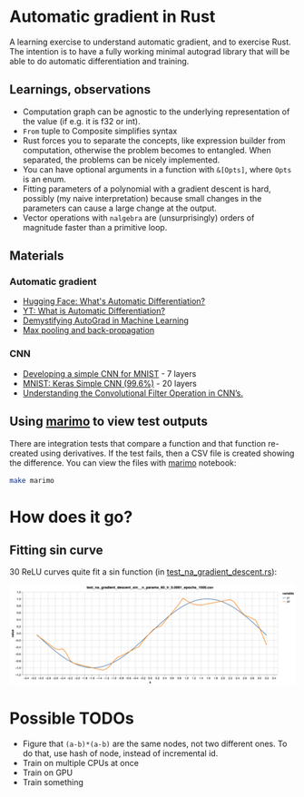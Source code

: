 # Automatic gradient in Rust

A learning exercise to understand automatic gradient, and to exercise Rust. The intention is to have a fully working minimal autograd library that will be able to do automatic differentiation and training.

## Learnings, observations

- Computation graph can be agnostic to the underlying representation of the value (if e.g. it is f32 or int).
- `From` tuple to Composite simplifies syntax
- Rust forces you to separate the concepts, like expression builder from computation, otherwise the problem becomes to
  entangled. When separated, the problems can be nicely implemented.
- You can have optional arguments in a function with `&[Opts]`, where `Opts` is an enum.
- Fitting parameters of a polynomial with a gradient descent is hard, possibly (my naive interpretation) because small
  changes in the parameters can cause a large change at the output.
- Vector operations with `nalgebra` are (unsurprisingly) orders of magnitude faster than a primitive loop.

## Materials

### Automatic gradient

- [Hugging Face: What's Automatic Differentiation?](https://huggingface.co/blog/andmholm/what-is-automatic-differentiation)
- [YT: What is Automatic Differentiation?](https://www.youtube.com/watch?v=wG_nF1awSSY)
- [Demystifying AutoGrad in Machine Learning](https://medium.com/@weidagang/demystifying-autograd-in-machine-learning-eb7d5c875ff2)
- [Max pooling and back-propagation](https://datascience.stackexchange.com/a/11703)

### CNN

- [Developing a simple CNN for MNIST](https://medium.com/@jaredmcmullen1/developing-a-simple-cnn-for-mnist-f98c38f0d38d) - 7 layers
- [MNIST: Keras Simple CNN (99.6%)](https://medium.com/@BrendanArtley/mnist-keras-simple-cnn-99-6-731b624aee7f) - 20 layers
- [Understanding the Convolutional Filter Operation in CNN’s.](https://medium.com/advanced-deep-learning/cnn-operation-with-2-kernels-resulting-in-2-feature-mapsunderstanding-the-convolutional-filter-c4aad26cf32)

## Using [marimo][ref_marimo] to view test outputs

There are integration tests that compare a function and that function re-created using derivatives. If the test fails,
then a CSV file is created showing the difference. You can view the files with [marimo][ref_marimo] notebook:

```bash
make marimo
```

[ref_marimo]: https://marimo.io/

# How does it go?

## Fitting sin curve

30 ReLU curves quite fit a sin function (in [test_na_gradient_descent.rs](tests/test_na_gradient_descent.rs)):

![img](docs/test_na_gradient_descent_sin__n_params_60_lr_0.0001_epochs_1000.png)

# Possible TODOs

- Figure that `(a-b)*(a-b)` are the same nodes, not two different ones. To do that, use hash of node, instead of incremental id.
- Train on multiple CPUs at once
- Train on GPU
- Train something
